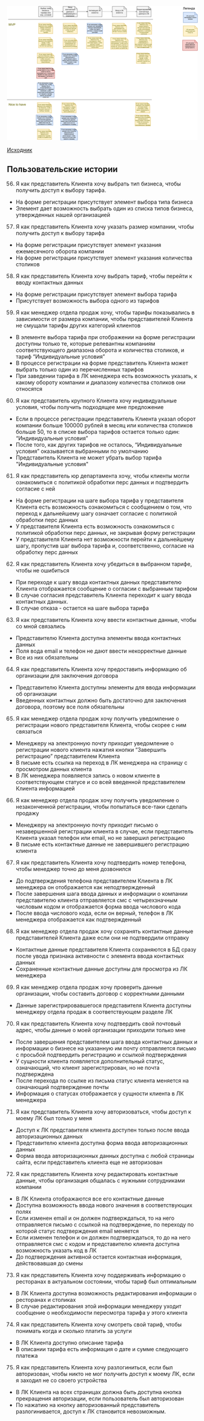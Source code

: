 ![](../../img/us-registration.drawio.png)

[Исходник](../../src/us-registration.drawio)

## Пользовательские истории

56. Я как представитель Клиента хочу выбрать тип бизнеса, чтобы получить доступ к выбору тарифа.

* На форме регистрации присутствует элемент выбора типа бизнеса
* Элемент дает возможность выбрать один из списка типов бизнеса, утвержденных нашей организацией

57. Я как представитель Клиента хочу указать размер компании, чтобы получить доступ к выбору тарифа

* На форме регистрации присутствует элемент указания ежемесячного оборота компании
* На форме регистрации присутствует элемент указания количества столиков

58. Я как представитель Клиента хочу выбрать тариф, чтобы перейти к вводу контактных данных

* На форме регистрации присутствует элемент выбора тарифа
* Присутствует возможность выбора одного из тарифов

59. Я как менеджер отдела продаж хочу, чтобы тарифы показывались в зависимости от размера компании, чтобы представителей Клиента не смущали тарифы других категорий клиентов

* В элементе выбора тарифа при отображении на форме регистрации доступны только те, которые релевантны компаниям соответствующего диапазона оборота и количества столиков, и тариф “Индивидуальные условия”
* В процессе регистрации на форме представитель Клиента может выбрать только один из перечисленных тарифов
* При заведении тарифа в ЛК менеджера есть возможность указать, к какому обороту компании и диапазону количества столиков они относятся

60. Я как представитель крупного Клиента хочу индивидуальные условия, чтобы получить  подходящее мне предложение

* Если в процессе регистрации представитель Клиента указал оборот компании больше 100000 рублей в месяц или количества столиков больше 50, то в списке выбора тарифов остается только один: “Индивидуальные условия”
* После того, как других тарифов не осталось, “Индивидуальные условия” оказывается выбранными по умолчанию
* Представитель Клиента не может убрать выбор тарифа "Индивидуальные условия"

61. Я как представитель юр департамента хочу, чтобы клиенты могли ознакомиться с политикой обработки перс данных и подтвердить согласие с ней

* На форме регистрации на шаге выбора тарифа у представителя Клиента есть возможность ознакомиться с сообщением о том, что переход к дальнейшему шагу означает согласие с политикой обработки перс данных
* У представителя Клиента есть возможность ознакомиться с политикой обработки перс данных, не закрывая форму регистрации
* У представителя Клиента нет возможности перейти к дальнейшему шагу, пропустив шаг выбора тарифа и, соответственно, согласие на обработку перс данных

62. Я как представитель Клиента хочу убедиться в выбранном тарифе, чтобы не ошибиться

* При переходе к шагу ввода контактных данных представителю Клиента отображается сообщение о согласии с выбранным тарифом
* В случае согласия представитель Клиента переходит к шагу ввода контактных данных. 
* В случае отказа - остается на шаге выбора тарифа

63. Я как представитель Клиента хочу ввести контактные данные, чтобы со мной связались

* Представителю Клиента доступна элементы ввода контактных данных
* Поля вода email и телефон не дают ввести некорректные данные
* Все из них обязательны

64. Я как представитель Клиента хочу предоставить информацию об организации для заключения договора

* Представителю Клиента доступны элементы для ввода информации об организации
* Введенных контактных должно быть достаточно для заключения договора, поэтому все поля обязательны

65. Я как менеджер отдела продаж хочу получить уведомление о регистрации нового представителя Клиента, чтобы скорее с ним связаться

* Менеджеру на электронную почту приходит уведомление о регистрации нового клиента нажатия кнопки “Завершить регистрацию” представителем Клиента
* В письме есть ссылка на переход в ЛК менеджера на страницу с просмотром данных клиента
* В ЛК менеджера появляется запись о новом клиенте в соответствующем статусе и со всей введенной представителем Клиента информацией

66. Я как менеджер отдела продаж хочу получить уведомление о незаконченной регистрации, чтобы попытаться все-таки сделать продажу

* Менеджеру на электронную почту приходит письмо о незавершенной регистрации клиента в случае, если представитель Клиента указал телефон или email, но не завершил регистрацию
* В письме есть контактные данные не завершившего регистрацию клиента

67. Я как представитель Клиента хочу подтвердить номер телефона, чтобы менеджер точно до меня дозвонился

* До подтверждения телефона представителем Клиента в ЛК менеджера он отображается как неподтвержденный
* После завершения шага ввода данных и информации о компании представителю клиента отправляется смс с четырехзначным числовым кодом и отображается форма ввода числового кода
* После ввода числового кода, если он верный, телефон в ЛК менеджера отображается как подтвержденный

68. Я как менеджер отдела продаж хочу сохранять контактные данные представителей Клиента даже если они не подтвердили отправку

* Контактные данные представителя Клиента сохраняются в БД сразу после увода признака активности с элемента ввода контактных данных
* Сохраненные контактные данные доступны для просмотра из ЛК менеджера

69. Я как менеджер отдела продаж хочу проверить данные организации, чтобы составить договор с корректными данными

* Данные зарегистрировавшегося представителя Клиента доступны менеджеру отдела продаж в соответствующем разделе ЛК

70. Я как представитель Клиента хочу подтвердить свой почтовый адрес, чтобы данные о моей организации приходили только мне

* После завершения представителем шага ввода контактных данных и информации о бизнесе на указанную им почту отправляется письмо с просьбой подтвердить регистрацию и ссылкой подтверждения
* У сущности клиента появляется дополнительный статус, означающий, что клиент зарегистрирован, но не почта подтверждена
* После перехода по ссылке из письма статус клиента меняется на означающий подтверждение почты
* Информация о статусах отображается у сущности клиента в ЛК менеджера

71. Я как представитель Клиента хочу авторизоваться, чтобы доступ к моему ЛК был только у меня

* Доступ к ЛК представителя клиента доступен только после ввода авторизационных данных
* Представителю клиента доступна форма ввода авторизационных данных
* Форма ввода авторизационных данных доступна с любой страницы сайта, если представитель клиента еще не авторизован
  
72. Я как представитель Клиента хочу редактировать контактные данные, чтобы организация общалась с нужными сотрудниками компании

* В ЛК Клиента отображаются все его контактные данные
* Доступна возможность ввода нового значения в соответствующих полях
* Если изменен email и он должен подтверждаться, то на него отправляется письмо с ссылкой на подтверждение, по переходу по которой статус подтверждения email меняется
* Если изменен телефон и он должен подтверждаться, то до на него отправляется смс с кодом и представителю клиента доступна возможность указать код в ЛК
* До подтверждения активной остается контактная информация, действовавшая до смены

73. Я как представитель Клиента хочу поддерживать информацию о ресторанах в актуальном состоянии, чтобы тариф был оптимальным

* В ЛК Клиента доступна возможность редактирования информации о ресторанах и столиках
* В случае редактирования этой информации менеджеру уходит сообщение о необходимости пересмотра тарифа у этого клиента

74. Я как представитель Клиента хочу смотреть свой тариф, чтобы понимать когда и сколько платить за услуги

* В ЛК Клиента доступно описание тарифа
* В описании тарифа есть информация о дате и сумме следующего платежа

75. Я как представитель Клиента хочу разлогиниться, если был авторизован, чтобы никто не мог получить доступ к моему ЛК, если я заходил не со своего устройства

* В ЛК Клиента на всех страницах должна быть доступна кнопка прекращения авторизации, если пользователь был авторизован
* По нажатию на кнопку авторизованный представитель разлогинивается, доступ к ЛК становится невозможным.